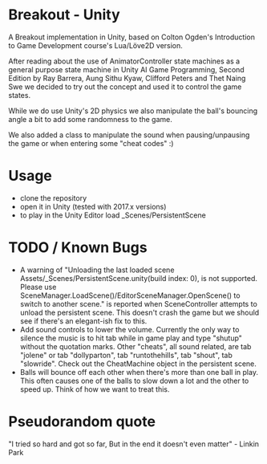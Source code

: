 # Breakout - Unity

A Breakout implementation in Unity, based on Colton Ogden's Introduction to Game Development course's Lua/Löve2D version.

After reading about the use of AnimatorController state machines as a general purpose state machine in Unity AI Game Programming, Second Edition by Ray Barrera, Aung Sithu Kyaw, Clifford Peters and Thet Naing Swe we decided to try out the concept and used it to control the game states.

While we do use Unity's 2D physics we also manipulate the ball's bouncing angle a bit to add some randomness to the game.

We also added a class to manipulate the sound when pausing/unpausing the game or when entering some "cheat codes" :)

# Usage
- clone the repository
- open it in Unity (tested with 2017.x versions)
- to play in the Unity Editor load _Scenes/PersistentScene

# TODO / Known Bugs
- A warning of "Unloading the last loaded scene Assets/_Scenes/PersistentScene.unity(build index: 0), is not supported. Please use SceneManager.LoadScene()/EditorSceneManager.OpenScene() to switch to another scene." is reported when SceneController attempts to unload the persistent scene. This doesn't crash the game but we should see if there's an elegant-ish fix to this.
- Add sound controls to lower the volume. Currently the only way to silence the music is to hit tab while in game play and type "shutup" without the quotation marks. Other "cheats", all sound related, are tab "jolene" or tab "dollyparton", tab "runtothehills", tab "shout", tab "slowride". Check out the CheatMachine object in the persistent scene.
- Balls will bounce off each other when there's more than one ball in play. This often causes one of the balls to slow down a lot and the other to speed up. Think of how we want to treat this.

# Pseudorandom quote
"I tried so hard and got so far, But in the end it doesn't even matter" - Linkin Park
